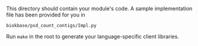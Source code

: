 This directory should contain your module's code.
A sample implementation file has been provided for you in

```biokbase/psd_count_contigs/Impl.py```

Run `make` in the root to generate your language-specific client libraries.
